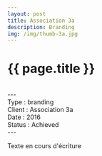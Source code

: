 ```yaml
---
layout: post
title: Association 3a
description: Branding
img: /img/thumb-3a.jpg
---
```


<h1 class="post-title">{{ page.title }}</h1>
<div class="img_row">
    <img class="col three" src="{{ site.baseurl }}/img/3a-01.jpg" alt="" title="Association 3A"/>
</div>
<p class="caption">
---<br/>
Type : branding<br/>
Client : Association 3a<br/>
Date : 2016<br/>
Status : Achieved<br/>
---
</p>
Texte en cours d'écriture


<div class="img_row">
    <img class="col three" src="{{ site.baseurl }}/img/3a-02.jpg" alt="" title="Association 3A"/>
    <img class="col three" src="{{ site.baseurl }}/img/3a-03.jpg" alt="" title="Association 3A"/>
    <img class="col three" src="{{ site.baseurl }}/img/3a-04.jpg" alt="" title="Association 3A"/>
    <img class="col three" src="{{ site.baseurl }}/img/3a-05.jpg" alt="" title="Association 3A"/>


</div>